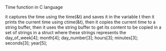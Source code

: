 Time function in C language

it captures the time using the time(&t) and saves it in the variable t
then it prints the current time using ctime(&t),
then it copies the current time to a string buffer, 
then it uses the string buffer to get its content to be copied in a set of strings in a struct where these strings represents the  
    day_of_week[4];
    month[4];
    day_number[3];
    hours[3];
    minutes[3];
    seconds[3];
    year[5];
